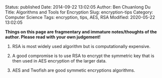 Status: published
Date: 2014-09-22 13:02:05
Author: Ben Chuanlong Du
Title: Algorithms and Tools for Encryption
Slug: encryption-tips
Category: Computer Science
Tags: encryption, tips, AES, RSA
Modified: 2020-05-22 13:02:05

**Things on this page are fragmentary and immature notes/thoughts of the author. Please read with your own judgement!**


1. RSA is most widely used algorithm but is computationally expensive.

2. A good compromise is to use RSA to encrypt the symmetric key 
    that is then used in AES encryption of the larger data.

3. AES and Twofish are good symmetic encryptions algorithms.


